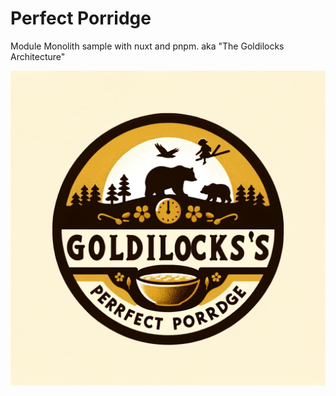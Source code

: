# Perfect Porridge
Module Monolith sample with nuxt and pnpm.  aka "The Goldilocks Architecture"

![logo](apps/web/public/images/porridge_logo.png "Logo")
